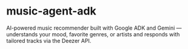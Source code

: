 # music-agent-adk
AI-powered music recommender built with Google ADK and Gemini — understands your mood, favorite genres, or artists and responds with tailored tracks via the Deezer API.  
